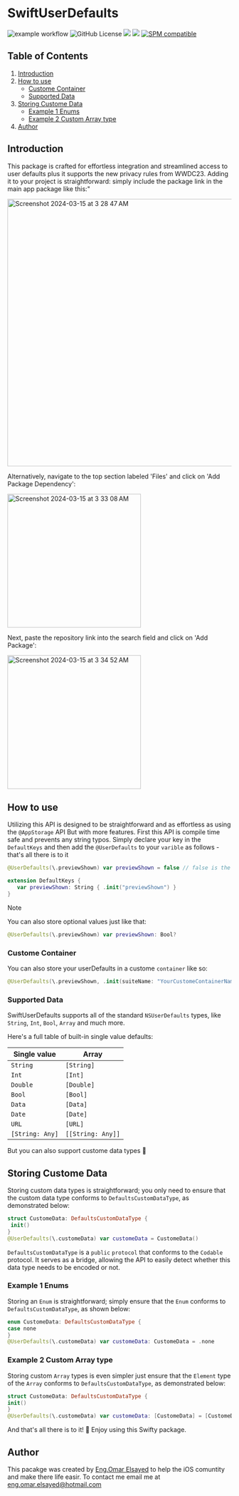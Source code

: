 # SwiftUserDefaults
![example workflow](https://github.com/EngOmarElsayed/SwiftUserDefaults/actions/workflows/swift.yml/badge.svg)
![GitHub License](https://img.shields.io/github/license/EngOmarElsayed/SwiftUserDefaults)
[![](https://img.shields.io/endpoint?url=https%3A%2F%2Fswiftpackageindex.com%2Fapi%2Fpackages%2FEngOmarElsayed%2FSwiftUserDefaults%2Fbadge%3Ftype%3Dswift-versions)](https://swiftpackageindex.com/EngOmarElsayed/SwiftUserDefaults)
[![](https://img.shields.io/endpoint?url=https%3A%2F%2Fswiftpackageindex.com%2Fapi%2Fpackages%2FEngOmarElsayed%2FSwiftUserDefaults%2Fbadge%3Ftype%3Dplatforms)](https://swiftpackageindex.com/EngOmarElsayed/SwiftUserDefaults)
[![SPM compatible](https://img.shields.io/badge/SPM-compatible-4BC51D.svg?style=flat)](#swift-package-manager)

## Table of Contents
1. [Introduction](#introduction)
2. [How to use](#section-1)
   - [Custome Container](#sub-topic-1.1)
   - [Supported Data](#sub-topic-1.2)
4. [Storing Custome Data](#section-2)
   - [Example 1 Enums](#sub-topic-2.1)
   - [Example 2 Custom Array type](#sub-topic-2.2)
5. [Author](#conclusion)

## Introduction <a name="introduction"></a>
This package is crafted for effortless integration and streamlined access to user defaults plus it supports the new privacy rules from WWDC23. Adding it to your project is straightforward: simply include the package link in the main app package like this:"

<img width="600" alt="Screenshot 2024-03-15 at 3 28 47 AM" src="https://github.com/EngOmarElsayed/SwiftUserDefaults/assets/125718818/749fcc36-13c9-4b04-84b8-c93893162a3d">

Alternatively, navigate to the top section labeled 'Files' and click on 'Add Package Dependency':

<img width="300" alt="Screenshot 2024-03-15 at 3 33 08 AM" src="https://github.com/EngOmarElsayed/SwiftUserDefaults/assets/125718818/835a99dc-6ed3-4e35-9ed2-4458ec6935de">

Next, paste the repository link into the search field and click on 'Add Package':

<img width="300" alt="Screenshot 2024-03-15 at 3 34 52 AM" src="https://github.com/EngOmarElsayed/SwiftUserDefaults/assets/125718818/2d5ba858-9e78-4517-a233-85fb936fd4a1">

## How to use <a name="section-1"></a>
Utilizing this API is designed to be straightforward and as effortless as using the `@AppStorage` API But with more features. First this API is compile time safe and prevents any string typos. Simply declare your key in the `DefaultKeys` and then add the `@UserDefaults` to your `varible` as follows - that's all there is to it

```swift
@UserDefaults(\.previewShown) var previewShown = false // false is the default value
```

```swift
extension DefaultKeys {
   var previewShown: String { .init("previewShown") }
}
```

> [!NOTE]  
> You can also store optional values just like that:
> ```swift
> @UserDefaults(\.previewShown) var previewShown: Bool?
> ```

### Custome Container <a name="sub-topic-1.1"></a>
You can also store your userDefaults in a custome `container` like so: 
```swift
@UserDefaults(\.previewShown, .init(suiteName: "YourCustomeContainerName")) var previewShown = false
```
### Supported Data <a name="sub-topic-1.2"></a>
SwiftUserDefaults supports all of the standard `NSUserDefaults` types, like `String`, `Int`, `Bool`, `Array` and much more.

Here's a full table of built-in single value defaults:

| Single value     | Array                |
| ---------------- | -------------------- |
| `String`         | `[String]`           |
| `Int`            | `[Int]`              |
| `Double`         | `[Double]`           |
| `Bool`           | `[Bool]`             |
| `Data`           | `[Data]`             |
| `Date`           | `[Date]`             |
| `URL`            | `[URL]`              |
| `[String: Any]`  | `[[String: Any]]`    |

But you can also support custome data types 🚀

## Storing Custome Data <a name="section-2"></a>
Storing custom data types is straightforward; you only need to ensure that the custom data type conforms to `DefaultsCustomDataType`, as demonstrated below:

```swift
struct CustomeData: DefaultsCustomDataType {
 init()
}
@UserDefaults(\.customeData) var customeData = CustomeData()
```

`DefaultsCustomDataType` is a `public` `protocol` that conforms to the `Codable` protocol. It serves as a bridge, allowing the API to easily detect whether this data type needs to be encoded or not.

### Example 1 Enums <a name="sub-topic-2.1"></a>
Storing an `Enum` is straightforward; simply ensure that the `Enum` conforms to `DefaultsCustomDataType`, as shown below:

```swift
enum CustomeData: DefaultsCustomDataType {
case none
}
@UserDefaults(\.customeData) var customeData: CustomeData = .none
```
### Example 2 Custom Array type <a name="sub-topic-2.2"></a>
Storing custom `Array` types is even simpler just ensure that the `Element` type of the `Array` conforms to `DefaultsCustomDataType`, as demonstrated below:

```swift
struct CustomeData: DefaultsCustomDataType {
init()
}
@UserDefaults(\.customeData) var customeData: [CustomeData] = [CustomeData()]
```
And that's all there is to it! 🚀 Enjoy using this Swifty package.

## Author <a name="conclusion"></a>
This pacakge was created by [Eng.Omar Elsayed](https://www.deveagency.com/) to help the iOS comuntity and make there life easir. To contact me email me at eng.omar.elsayed@hotmail.com

